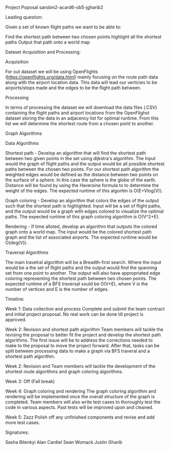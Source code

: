 Project Poposal sarobin2-acard6-ob5-jgharib2

Leading question:

Given a set of known flight paths we want to be able to:

Find the shortest path between two chosen points
highlight all the shortest paths
Output that path onto a world map

Dataset Acquisition and Processing:

Acquisition

For out dataset we will be using OpenFlights (https://openflights.org/data.html) mainly focusing on the
route path data along with the airport location data. This data will lead our verticies to be
airports/stops made and the edges to be the flight path between.

Processing

In terms of processing the dataset we will download the data files (.CSV) containing the flight paths
and airport locations from the OpenFlighst dataset storing the data in an adjacency list for optimal
runtime. From this list we will determine the shortest route from a chosen point to another.

Graph Algorithms

Data Algorithms

Shortest path - Develop an algorithm that will find the shortest path between two given points in the
set using dijkstra's algorithm. The Input would the graph of flight paths and the output would be all
possible shortest paths between the chosen two points. For our shortest path algorithm the weighted
edges would be defined as the distance between two points on the surface of a sphere. In this case the
sphere is the globe of the earth. Distance will be found by using the Haversine formula to to determine
the weight of the edges. The expected runtime of this algoritm is O(E+Vlog(V)).
        
Graph coloring - Develop an algorithm that colors the edges of the output such that the shortest path is
highlighted. Input will be a set of flight paths, and the output would be a graph with
edges colored to visualize the optimal paths. The expected runtime of this graph coloring algorithm is
O(V^2+E).

Rendering - If time alloted, develop an algorithm that outputs the colored graph onto a world map. The
input would be the colored shortest path graph and the list of associated airports. The expected runtime
would be O(deg(V)).

Traversal Algorithms

The main travelral algorithm will be a Breadth-first search. Where the input would be  a the set of flight
paths and the output would find the spanning set from one point to another. The output will also have
appropriated edge coloring representing the shortest path between two chosen points. The expected runtime
of a BFS traversal sould be O(V+E), where V is the number of vertices and E is the number of edges.

Timeline:

Week 1: Data collection and process
Complete and submit the team contract and initial project proposal. No real work can be done till project is approved.
 
Week 2: Revision and shortest path algorithm
Team members will tackle the revising the proposal to better fit the project and develop the shortest path algorithms.
The first issue will be to address the corrections needed to make to the proposal to move the project forward. After
that, tasks can be split between processing data to make a graph via BFS traveral and a shortest path algorithm.

Week 2: Revision and 
Team members will tackle the development of the shortest route algorithms and graph coloring algorithms. 
 
Week 3: Off (Fall break)
 
Week 4: Graph coloring and rendering
The graph coloring algorithm and rendering will be implemented once the overall structure of the graph is completed.
Team members will also write test cases to thoroughly test the code in various aspects. Past tests will be improved upon
and cleaned.
 
Week 5: Zazz
Polish off any unfinished components and revise and add more test cases.


Signatures:

Sasha Bilenkyi
Alan Cardiel
Sean Womack
Justin Gharib

